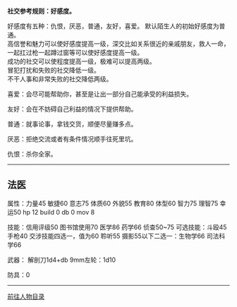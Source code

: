 
**社交参考规则：好感度。**

好感度有五种：仇恨，厌恶，普通，友好，喜爱。
默认陌生人的初始好感度为普通。  
高信誉和魅力可以使好感度提高一级，深交比如关系很近的亲戚朋友，救人一命，一起扛过枪一起蹲过窗等可以使好感度提高一级。  
成功的社交可以使程度提高一级，极难可以提高两级。  
冒犯打扰和失败的社交降低一级。  
不干人事和非常失败的社交降低两级。  

喜爱：会尽可能帮助你，甚至是让出一部分自己能承受的利益损失。

友好：会在不妨碍自己利益的情况下提供帮助。

普通：就事论事，拿钱交货，顺便尽量赚多点。

厌恶：拒绝交流或者有条件情况顺手往死里坑。

仇恨：杀你全家。

---
## 法医

属性：力量45 敏捷60 意志75 体质60 外貌55 教育80 体型60 智力75 理智75 幸运50 hp 12 build 0 db 0 mov 8

技能：信用评级50 图书馆使用70 医学86 药学66 侦查50~75
可选技能：斗殴45 手枪40 交涉技能四选一，值为60 聆听55 摄影55以下二选一：生物学66 司法科学66

武器：
解剖刀1d4+db
9mm左轮：1d10

防具：0


---

[前往人物目录](../人物目录.md)